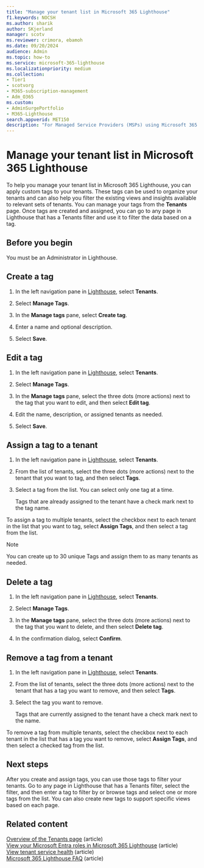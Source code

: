 ```yaml
---
title: "Manage your tenant list in Microsoft 365 Lighthouse"
f1.keywords: NOCSH
ms.author: sharik
author: SKjerland
manager: scotv
ms.reviewer: crimora, ebamoh
ms.date: 09/20/2024
audience: Admin
ms.topic: how-to
ms.service: microsoft-365-lighthouse
ms.localizationpriority: medium
ms.collection:
- Tier1
- scotvorg
- M365-subscription-management
- Adm_O365
ms.custom:
- AdminSurgePortfolio
- M365-Lighthouse
search.appverid: MET150
description: "For Managed Service Providers (MSPs) using Microsoft 365 Lighthouse, learn how to manage your tenant list."
---
```


# Manage your tenant list in Microsoft 365 Lighthouse

To help you manage your tenant list in Microsoft 365 Lighthouse, you can apply custom tags to your tenants. These tags can be used to organize your tenants and can also help you filter the existing views and insights available to relevant sets of tenants. You can manage your tags from the **Tenants** page. Once tags are created and assigned, you can go to any page in Lighthouse that has a Tenants filter and use it to filter the data based on a tag.

## Before you begin

You must be an Administrator in Lighthouse.

## Create a tag

1. In the left navigation pane in <a href="https://go.microsoft.com/fwlink/p/?linkid=2168110" target="_blank">Lighthouse</a>, select **Tenants**.

2. Select **Manage Tags**.

3. In the **Manage tags** pane, select **Create tag**.

4. Enter a name and optional description.

5. Select **Save**.

## Edit a tag

1. In the left navigation pane in <a href="https://go.microsoft.com/fwlink/p/?linkid=2168110" target="_blank">Lighthouse</a>, select **Tenants**.

2. Select **Manage Tags**.

3. In the **Manage tags** pane, select the three dots (more actions) next to the tag that you want to edit, and then select **Edit tag**.

4. Edit the name, description, or assigned tenants as needed.

5. Select **Save**.

## Assign a tag to a tenant

1. In the left navigation pane in <a href="https://go.microsoft.com/fwlink/p/?linkid=2168110" target="_blank">Lighthouse</a>, select **Tenants**.

2. From the list of tenants, select the three dots (more actions) next to the tenant that you want to tag, and then select **Tags**.

3. Select a tag from the list. You can select only one tag at a time.

    Tags that are already assigned to the tenant have a check mark next to the tag name. 

To assign a tag to multiple tenants, select the checkbox next to each tenant in the list that you want to tag, select **Assign Tags**, and then select a tag from the list.

> [!NOTE]
> You can create up to 30 unique Tags and assign them to as many tenants as needed.

## Delete a tag

1. In the left navigation pane in <a href="https://go.microsoft.com/fwlink/p/?linkid=2168110" target="_blank">Lighthouse</a>, select **Tenants**.

2. Select **Manage Tags**.

3. In the **Manage tags** pane, select the three dots (more actions) next to the tag that you want to delete, and then select **Delete tag**.

4. In the confirmation dialog, select **Confirm**.

## Remove a tag from a tenant

1. In the left navigation pane in <a href="https://go.microsoft.com/fwlink/p/?linkid=2168110" target="_blank">Lighthouse</a>, select **Tenants**.

2. From the list of tenants, select the three dots (more actions) next to the tenant that has a tag you want to remove, and then select **Tags**.

4. Select the tag you want to remove.

    Tags that are currently assigned to the tenant have a check mark next to the name. 

To remove a tag from multiple tenants, select the checkbox next to each tenant in the list that has a tag you want to remove, select **Assign Tags**, and then select a checked tag from the list.

## Next steps

After you create and assign tags, you can use those tags to filter your tenants. Go to any page in Lighthouse that has a Tenants filter, select the filter, and then enter a tag to filter by or browse tags and select one or more tags from the list. You can also create new tags to support specific views based on each page.

## Related content

[Overview of the Tenants page](m365-lighthouse-tenants-page-overview.md) (article)\
[View your Microsoft Entra roles in Microsoft 365 Lighthouse](m365-lighthouse-view-your-roles.md) (article)\
[View tenant service health](m365-lighthouse-view-service-health.md) (article)\
[Microsoft 365 Lighthouse FAQ](m365-lighthouse-faq.yml) (article)
